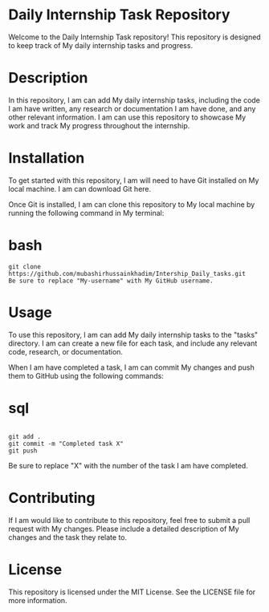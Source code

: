 # Daily Internship Task Repository
Welcome to the Daily Internship Task repository! This repository is designed to keep track of My daily internship tasks and progress.

# Description
In this repository, I am can add My daily internship tasks, including the code I am have written, any research or documentation I am have done, and any other relevant information. I am can use this repository to showcase My work and track My progress throughout the internship.

# Installation
To get started with this repository, I am will need to have Git installed on My local machine. I am can download Git here.

Once Git is installed, I am can clone this repository to My local machine by running the following command in My terminal:

# bash
```
git clone  https://github.com/mubashirhussainkhadim/Intership_Daily_tasks.git
Be sure to replace "My-username" with My GitHub username. 
```


# Usage
To use this repository, I am can add My daily internship tasks to the "tasks" directory. I am can create a new file for each task, and include any relevant code, research, or documentation.

When I am have completed a task, I am can commit My changes and push them to GitHub using the following commands:

# sql
```

git add .
git commit -m "Completed task X"
git push
```

Be sure to replace "X" with the number of the task I am have completed.

# Contributing
If I am would like to contribute to this repository, feel free to submit a pull request with My changes. Please include a detailed description of My changes and the task they relate to.

# License
This repository is licensed under the MIT License. See the LICENSE file for more information.
